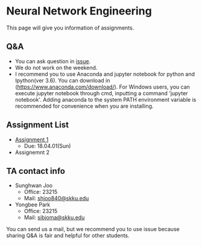 # Neural Network Engineering
This page will give you information of assignments.

## Q&A
- You can ask question in [issue](https://github.com/MindSKKU/NNE/issues).
- We do not work on the weekend.
- I recommend you to use Anaconda and jupyter notebook for python and Ipython(ver 3.6). You can download in (https://www.anaconda.com/download/). For Windows users, you can execute jupyter notebook through cmd, inputting a command 'jupyter notebook'. Adding anaconda to the system PATH environment variable is recommended for convenience when you are installing.

## Assignment List

- [Assignment 1](https://github.com/MindSKKU/NNE/blob/master/Assignment1.md)
  - Due: 18.04.01(Sun)
- Assignemnt 2

## TA contact info

- Sunghwan Joo
  - Office: 23215
  - Mail: shjoo840@skku.edu
- Yongbee Park
  - Office: 23215
  - Mail: sibjoma@skku.edu

You can send us a mail, but we recommend you to use issue because sharing Q&A is fair and helpful for other students.

